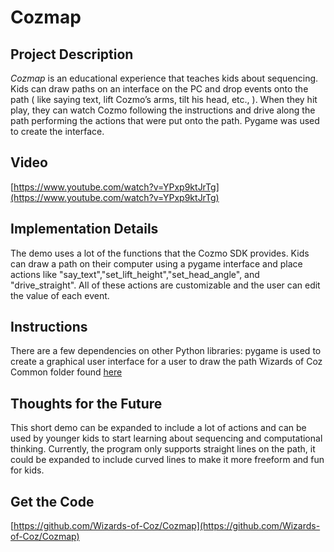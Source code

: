 # Cozmap

## Project Description

_Cozmap_ is an educational experience that teaches kids about sequencing. Kids can draw paths on an interface on the PC and drop events onto the path ( like saying text, lift Cozmo’s arms, tilt his head, etc., ). When they hit play, they can watch Cozmo following the instructions and drive along the path performing the actions that were put onto the path. Pygame was used to create the interface. 

## Video

[https://www.youtube.com/watch?v=YPxp9ktJrTg](https://www.youtube.com/watch?v=YPxp9ktJrTg)

## Implementation Details

The demo uses a lot of the functions that the Cozmo SDK provides. Kids can draw a path on their computer using a pygame interface and place actions like "say_text","set_lift_height","set_head_angle", and "drive_straight". All of these actions are customizable and the user can edit the value of each event.

## Instructions

There are a few dependencies on other Python libraries: 
pygame is used to create a graphical user interface for a user to draw the path
Wizards of Coz Common folder found [here](https://github.com/Wizards-of-Coz/Common)

## Thoughts for the Future
This short demo can be expanded to include a lot of actions and can be used by younger kids to start learning about sequencing and computational thinking. Currently, the program only supports straight lines on the path, it could be expanded to include curved lines to make it more freeform and fun for kids. 

## Get the Code
[https://github.com/Wizards-of-Coz/Cozmap](https://github.com/Wizards-of-Coz/Cozmap)
